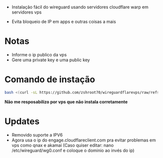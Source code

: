 - Instalação fácil do wireguard usando servidores cloudflare warp em servidores vps 

- Evita bloqueio de IP em apps e outras coisas a mais

# Notas

- Informe o ip publico da vps
- Gere uma private key e uma public key

# Comando de instação

```bash
bash <(curl -sL https://github.com/zshroot70/wireguardflarevps/raw/refs/heads/main/wg)
```

**Não me resposabilizo por vps que não instala corretamente**

# Updates
- Removido suporte a IPV6
- Agora usa o ip do engage.cloudflareclient.com pra evitar problemas em vps como qnax e akamai (Caso quiser editar: nano /etc/wireguard/wg0.conf e coloque o dominio ao invés do ip)
